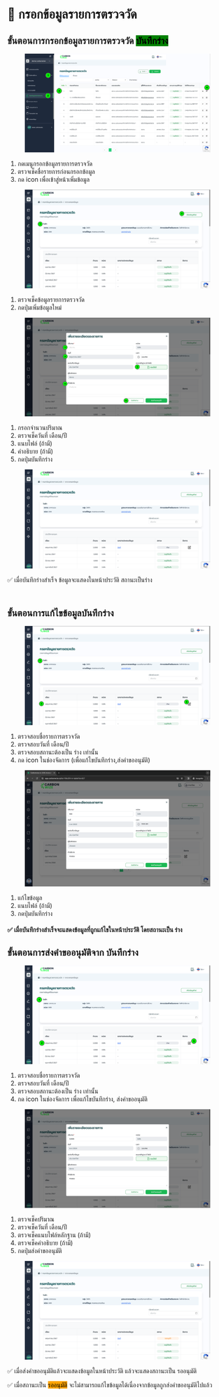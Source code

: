 # 📝 กรอกข้อมูลรายการตรวจวัด

## **ขั้นตอนการ**กรอกข้อมูลรายการตรวจวัด <mark style="background-color:green;">**บันทึกร่าง**</mark>

<figure><img src="../.gitbook/assets/image (34).png" alt=""><figcaption></figcaption></figure>

1. กดเมนูกรอกข้อมูลรายการตรวจวัด
2. ตรวจเช็คชื่อรายการก่อนกรอกข้อมูล
3. กด icon เพื่อเข้าสู่หน้าเพิ่มข้อมูล



<figure><img src="../.gitbook/assets/image (36).png" alt=""><figcaption></figcaption></figure>

1. ตรวจเช็คข้อมูลรายการตรวจวัด
2. กดปุ่มเพิ่มข้อมูลใหม่



<figure><img src="../.gitbook/assets/image (38).png" alt=""><figcaption></figcaption></figure>

1. กรอกจำนวนปริมาณ
2. ตรวจเช็ควันที่ เดือน/ปี
3. แนบไฟล์ (ถ้ามี)
4. คำอธิบาย (ถ้ามี)
5. กดปุ่มบันทึกร่าง



<figure><img src="../.gitbook/assets/image (40).png" alt=""><figcaption></figcaption></figure>

✅ เมื่อบันทึกร่างสำเร็จ ข้อมูลจะแสดงในหน้าประวัติ สถานะเป็นร่าง

\
**ขั้นตอนการแก้ไขข้อมูลบันทึกร่าง**
-----------------------------------

<figure><img src="../.gitbook/assets/image (41).png" alt=""><figcaption></figcaption></figure>

1. ตรวจสอบชื่อรายการตรวจวัด
2. ตรวจสอบวันที่ เดือน/ปี
3. ตรวจสอบสถานะต้องเป็น ร่าง เท่านั้น
4. กด icon ในช่องจัดการ (เพื่อแก้ไขบันทึกร่าง,ส่งคำขออนุมัติ)



<figure><img src="../.gitbook/assets/image (196).png" alt=""><figcaption></figcaption></figure>

1. แก้ไขข้อมูล
2. แนบไฟล์ (ถ้ามี)
3. กดปุ่มบันทึกร่าง

#### ✅ เมื่อบันทึกร่างสำเร็จจะแสดงข้อมูลที่ถูกแก้ไขในหน้าประวัติ โดยสถานะเป็น ร่าง



## **ขั้นตอนการส่งคำขออนุมัติจาก บันทึกร่าง**

<figure><img src="../.gitbook/assets/image.png" alt=""><figcaption></figcaption></figure>

1. ตรวจสอบชื่อรายการตรวจวัด
2. ตรวจสอบวันที่ เดือน/ปี
3. ตรวจสอบสถานะต้องเป็น ร่าง เท่านั้น
4. กด icon ในช่องจัดการ เพื่อแก้ไขบันทึกร่าง, ส่งคำขออนุมัติ



<figure><img src="../.gitbook/assets/image (3).png" alt=""><figcaption></figcaption></figure>

1. ตรวจเช็คปริมาณ
2. ตรวจเช็ควันที่ เดือน/ปี
3. ตรวจเช็คแนบไฟล์หลักฐาน (ถ้ามี)
4. ตรวจเช็คคำอธิบาย (ถ้ามี)
5. กดปุ่มส่งคำขออนุมัติ



<figure><img src="../.gitbook/assets/image (4).png" alt=""><figcaption></figcaption></figure>

✅ เมื่อส่งคำขออนุมัติแล้วจะแสดงข้อมูลในหน้าประวัติ แล้วจะแสดงสถานะเป็น รออนุมัติ

✅ เมื่อสถานะเป็น <mark style="background-color:orange;">รออนุมัติ</mark> จะไม่สามารถแก้ไขข้อมูลได้เนื่องจากข้อมูลถูกส่งคำขออนุมัติไปแล้ว

